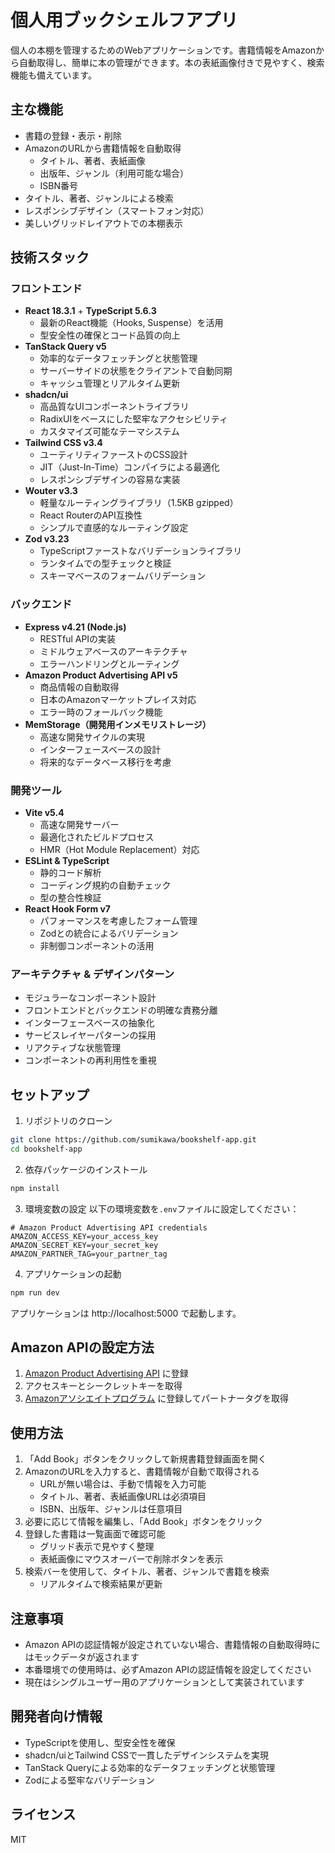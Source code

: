 # 個人用ブックシェルフアプリ

個人の本棚を管理するためのWebアプリケーションです。書籍情報をAmazonから自動取得し、簡単に本の管理ができます。本の表紙画像付きで見やすく、検索機能も備えています。

## 主な機能

- 書籍の登録・表示・削除
- AmazonのURLから書籍情報を自動取得
  - タイトル、著者、表紙画像
  - 出版年、ジャンル（利用可能な場合）
  - ISBN番号
- タイトル、著者、ジャンルによる検索
- レスポンシブデザイン（スマートフォン対応）
- 美しいグリッドレイアウトでの本棚表示

## 技術スタック

### フロントエンド
- **React 18.3.1** + **TypeScript 5.6.3**
  - 最新のReact機能（Hooks, Suspense）を活用
  - 型安全性の確保とコード品質の向上
- **TanStack Query v5**
  - 効率的なデータフェッチングと状態管理
  - サーバーサイドの状態をクライアントで自動同期
  - キャッシュ管理とリアルタイム更新
- **shadcn/ui**
  - 高品質なUIコンポーネントライブラリ
  - RadixUIをベースにした堅牢なアクセシビリティ
  - カスタマイズ可能なテーマシステム
- **Tailwind CSS v3.4**
  - ユーティリティファーストのCSS設計
  - JIT（Just-In-Time）コンパイラによる最適化
  - レスポンシブデザインの容易な実装
- **Wouter v3.3**
  - 軽量なルーティングライブラリ（1.5KB gzipped）
  - React RouterのAPI互換性
  - シンプルで直感的なルーティング設定
- **Zod v3.23**
  - TypeScriptファーストなバリデーションライブラリ
  - ランタイムでの型チェックと検証
  - スキーマベースのフォームバリデーション

### バックエンド
- **Express v4.21 (Node.js)**
  - RESTful APIの実装
  - ミドルウェアベースのアーキテクチャ
  - エラーハンドリングとルーティング
- **Amazon Product Advertising API v5**
  - 商品情報の自動取得
  - 日本のAmazonマーケットプレイス対応
  - エラー時のフォールバック機能
- **MemStorage（開発用インメモリストレージ）**
  - 高速な開発サイクルの実現
  - インターフェースベースの設計
  - 将来的なデータベース移行を考慮

### 開発ツール
- **Vite v5.4**
  - 高速な開発サーバー
  - 最適化されたビルドプロセス
  - HMR（Hot Module Replacement）対応
- **ESLint & TypeScript**
  - 静的コード解析
  - コーディング規約の自動チェック
  - 型の整合性検証
- **React Hook Form v7**
  - パフォーマンスを考慮したフォーム管理
  - Zodとの統合によるバリデーション
  - 非制御コンポーネントの活用

### アーキテクチャ & デザインパターン
- モジュラーなコンポーネント設計
- フロントエンドとバックエンドの明確な責務分離
- インターフェースベースの抽象化
- サービスレイヤーパターンの採用
- リアクティブな状態管理
- コンポーネントの再利用性を重視

## セットアップ

1. リポジトリのクローン
```bash
git clone https://github.com/sumikawa/bookshelf-app.git
cd bookshelf-app
```

2. 依存パッケージのインストール
```bash
npm install
```

3. 環境変数の設定
以下の環境変数を`.env`ファイルに設定してください：

```env
# Amazon Product Advertising API credentials
AMAZON_ACCESS_KEY=your_access_key
AMAZON_SECRET_KEY=your_secret_key
AMAZON_PARTNER_TAG=your_partner_tag
```

4. アプリケーションの起動
```bash
npm run dev
```

アプリケーションは http://localhost:5000 で起動します。

## Amazon APIの設定方法

1. [Amazon Product Advertising API](https://webservices.amazon.com/paapi5/documentation/register-for-pa-api.html) に登録
2. アクセスキーとシークレットキーを取得
3. [Amazonアソシエイトプログラム](https://affiliate.amazon.co.jp/) に登録してパートナータグを取得

## 使用方法

1. 「Add Book」ボタンをクリックして新規書籍登録画面を開く
2. AmazonのURLを入力すると、書籍情報が自動で取得される
   - URLが無い場合は、手動で情報を入力可能
   - タイトル、著者、表紙画像URLは必須項目
   - ISBN、出版年、ジャンルは任意項目
3. 必要に応じて情報を編集し、「Add Book」ボタンをクリック
4. 登録した書籍は一覧画面で確認可能
   - グリッド表示で見やすく整理
   - 表紙画像にマウスオーバーで削除ボタンを表示
5. 検索バーを使用して、タイトル、著者、ジャンルで書籍を検索
   - リアルタイムで検索結果が更新

## 注意事項

- Amazon APIの認証情報が設定されていない場合、書籍情報の自動取得時にはモックデータが返されます
- 本番環境での使用時は、必ずAmazon APIの認証情報を設定してください
- 現在はシングルユーザー用のアプリケーションとして実装されています

## 開発者向け情報

- TypeScriptを使用し、型安全性を確保
- shadcn/uiとTailwind CSSで一貫したデザインシステムを実現
- TanStack Queryによる効率的なデータフェッチングと状態管理
- Zodによる堅牢なバリデーション

## ライセンス

MIT